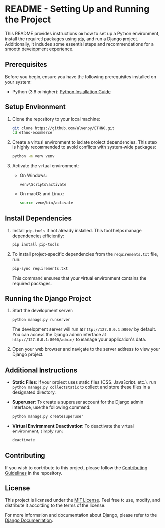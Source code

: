 # README - Setting Up and Running the Project

This README provides instructions on how to set up a Python environment, install the required packages using `pip`, and run a Django project. Additionally, it includes some essential steps and recommendations for a smooth development experience.

## Prerequisites

Before you begin, ensure you have the following prerequisites installed on your system:

- Python (3.6 or higher): [Python Installation Guide](https://www.python.org/downloads/)

## Setup Environment

1. Clone the repository to your local machine:

   ```bash
   git clone https://github.com/alwenpy/ETHNO.git
   cd ethno-ecommerce 
   ```

2. Create a virtual environment to isolate project dependencies. This step is highly recommended to avoid conflicts with system-wide packages:

   ```bash
   python -m venv venv
   ```

3. Activate the virtual environment:

   - On Windows:

     ```bash
     venv\Scripts\activate
     ```

   - On macOS and Linux:

     ```bash
     source venv/bin/activate
     ```

## Install Dependencies

1. Install `pip-tools` if not already installed. This tool helps manage dependencies efficiently:

   ```bash
   pip install pip-tools
   ```

2. To install project-specific dependencies from the `requirements.txt` file, run:

   ```bash
   pip-sync requirements.txt
   ```

   This command ensures that your virtual environment contains the required packages.


## Running the Django Project

1. Start the development server:

   ```bash
   python manage.py runserver
   ```

   The development server will run at `http://127.0.0.1:8000/` by default. You can access the Django admin interface at `http://127.0.0.1:8000/admin/` to manage your application's data.

2. Open your web browser and navigate to the server address to view your Django project.

## Additional Instructions

- **Static Files**: If your project uses static files (CSS, JavaScript, etc.), run `python manage.py collectstatic` to collect and store these files in a designated directory.

- **Superuser**: To create a superuser account for the Django admin interface, use the following command:

  ```bash
  python manage.py createsuperuser
  ```

- **Virtual Environment Deactivation**: To deactivate the virtual environment, simply run:

  ```bash
  deactivate
  ```

## Contributing

If you wish to contribute to this project, please follow the [Contributing Guidelines](CONTRIBUTING.md) in the repository.

## License

This project is licensed under the [MIT License](LICENSE). Feel free to use, modify, and distribute it according to the terms of the license.

For more information and documentation about Django, please refer to the [Django Documentation](https://docs.djangoproject.com/).

